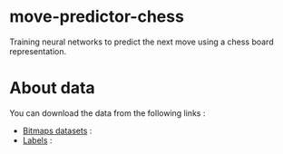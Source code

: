 # move-predictor-chess
Training neural networks to predict the next move using a chess board representation.

# About data
You can download the data from the following links :
- [Bitmaps datasets](https://drive.google.com/file/d/1ReUzyAAhX3odFoGi8A18VJl4caKwqboF/view?usp=sharing) : 
- [Labels](https://drive.google.com/file/d/1wV3fgn-YX8wO0L6-JluZRXpElz08ys4O/view?usp=sharing) :
